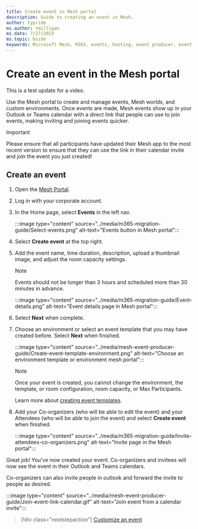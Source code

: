 ```yaml
---
title: Create event in Mesh portal
description: Guide to creating an event in Mesh.
author: typride
ms.author: tmilligan
ms.date: 7/27/2023
ms.topic: Guide
keywords: Microsoft Mesh, M365, events, hosting, event producer, event organizer
---
```


# Create an event in the Mesh portal

This is a test update for a video.

Use the Mesh portal to create and manage events, Mesh worlds, and custom environments. Once events are made, Mesh events show up in your Outlook or Teams calendar with a direct link that people can use to join events, making inviting and joining events quicker.

> [!IMPORTANT]
> Please ensure that all participants have updated their Mesh app to the most recent version to ensure that they can use the link in their calendar invite and join the event you just created!

## Create an event

1. Open the [Mesh Portal](https://portal.mesh.microsoft.com/).

1. Log in with your corporate account.

1. In the Home page, select **Events** in the left nav.

    :::image type="content" source="../media/m365-migration-guide/Select-events.png" alt-text="Events button in Mesh portal":::

1. Select **Create event** at the top right.

1. Add the event name, time duration, description, upload a thumbnail image, and adjust the room capacity settings.

    > [!NOTE]
    > Events should not be longer than 3 hours and scheduled more than 30 minutes in advance.

    :::image type="content" source="../media/m365-migration-guide/Event-details.png" alt-text="Event details page in Mesh portal":::

1. Select **Next** when complete.
1. Choose an environment or select an event template that you may have created before. Select **Next** when finished.

    :::image type="content" source="../media/mesh-event-producer-guide/Create-event-template-environment.png" alt-text="Choose an environment template or environment mesh portal":::

    > [!NOTE]
    > Once your event is created, you cannot change the environment, the template, or room configuration, room capacity, or Max Participants.

    Learn more about [creating event templates](create-template.md).

1. Add your Co-organizers (who will be able to edit the event) and your Attendees (who will be able to join the event) and select **Create event** when finished.

    :::image type="content" source="../media/m365-migration-guide/Invite-attendees-co-organizers.png" alt-text="Invite page in the Mesh portal":::

Great job! You've now created your event. Co-organizers and invitees will now see the event in their Outlook and Teams calendars.

Co-organizers can also invite people in outlook and forward the invite to people as desired.

:::image type="content" source="../media/mesh-event-producer-guide/Join-event-link-calendar.gif" alt-text="Join event from a calendar invite":::

   > [!div class="nextstepaction"]
   > [Customize an event](customize-event.md)
